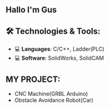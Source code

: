 ## Hallo I'm Gus
## 🛠️ Technologies & Tools:
- 💻 **Languages**: C/C++, Ladder(PLC)
- 💻 **Software**: SolidWorks, SolidCAM
## MY PROJECT:
- CNC Machine(GRBL Arduino)
- Obstacle Avoidance Robot(Car)
 
